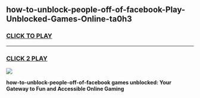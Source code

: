
## how-to-unblock-people-off-of-facebook-Play-Unblocked-Games-Online-ta0h3
<h3>
<a href="https://premium76.site?title=how-to-unblock-people-off-of-facebook&ref=25A">CLICK TO PLAY</a></h3>
<hr>

<h3>
<a href="https://premium76.site?title=how-to-unblock-people-off-of-facebook&ref=25A">CLICK 2 PLAY</a>
  
</h3>

<a href="https://premium76.site?title=how-to-unblock-people-off-of-facebook&ref=25A"><img src="https://clearcache.store/games.png"></a>


**how-to-unblock-people-off-of-facebook games unblocked: Your Gateway to Fun and Accessible Online Gaming**
